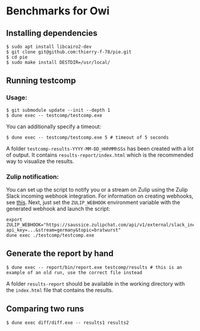 # Benchmarks for Owi

## Installing dependencies

```shell-session
$ sudo apt install libcairo2-dev
$ git clone git@github.com:thierry-f-78/pie.git
$ cd pie
$ sudo make install DESTDIR=/usr/local/
```

## Running testcomp

### Usage:

```shell-session
$ git submodule update --init --depth 1
$ dune exec -- testcomp/testcomp.exe
```

You can additionally specify a timeout:

```shell-session
$ dune exec -- testcomp/testcomp.exe 5 # timeout of 5 seconds
```

A folder `testcomp-results-YYYY-MM-DD_HHhMMhSSs` has been created with a lot of output. It contains `results-report/index.html` which is the recommended way to visualize the results.

### Zulip notification:

You can set up the script to notify you or a stream on Zulip using the Zulip Slack incoming webhook integration.
For information on creating webhooks, see [this](https://zulip.com/integrations/doc/slack_incoming#zulip-slack-incoming-webhook-integration).
Next, just set the `ZULIP_WEBHOOK` environment variable with the generated webhook and launch the script:

```shell-session
export ZULIP_WEBHOOK="https://saussice.zulipchat.com/api/v1/external/slack_incoming?api_key=...&stream=germany&topic=bratwurst"
dune exec ./testcomp/testcomp.exe
```

## Generate the report by hand

```shell-session
$ dune exec -- report/bin/report.exe testcomp/results # this is an example of an old run, use the correct file instead
```

A folder `results-report` should be available in the working directory with the `index.html` file that contains the results.

## Comparing two runs

```shell-session
$ dune exec diff/diff.exe -- results1 results2
```
